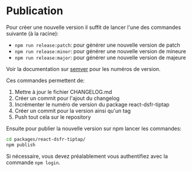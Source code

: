 # Publication

Pour créer une nouvelle version il suffit de lancer l'une des commandes suivante (à la racine):

- `npm run release:patch`: pour générer une nouvelle version de patch
- `npm run release:minor`: pour générer une nouvelle version de mineure
- `npm run release:major`: pour générer une nouvelle version de majeure

Voir la documentation sur [semver](https://semver.org/) pour les numéros de version.

Ces commandes permettent de:

1. Mettre à jour le fichier CHANGELOG.md
2. Créer un commit pour l'ajout du changelog
3. Incrémenter le numéro de version du package react-dsfr-tiptap
4. Créer un commit pour la version ainsi qu'un tag
5. Push tout cela sur le repository

Ensuite pour publier la nouvelle version sur npm lancer les commandes:

```bash
cd packages/react-dsfr-tiptap/
npm publish
```

Si nécessaire, vous devez préalablement vous authentifiez avec la commande `npm login`.
